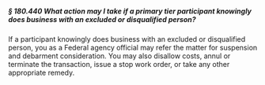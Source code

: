 ##### § 180.440 What action may I take if a primary tier participant knowingly does business with an excluded or disqualified person? #####

If a participant knowingly does business with an excluded or disqualified person, you as a Federal agency official may refer the matter for suspension and debarment consideration. You may also disallow costs, annul or terminate the transaction, issue a stop work order, or take any other appropriate remedy.